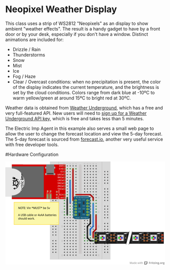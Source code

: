 # Neopixel Weather Display
This class uses a strip of WS2812 "Neopixels" as an display to show ambient "weather effects". The result is a handy gadget to have by a front door or by your desk, especially if you don't have a window. Distinct animations are included for:

* Drizzle / Rain
* Thunderstorms
* Snow
* Mist
* Ice
* Fog / Haze
* Clear / Overcast conditions: when no precipitation is present, the color of the display indicates the current temperature, and the brightness is set by the cloud conditions. Colors range from dark blue at -10ºC to warm yellow/green at around 15ºC to bright red at 30ºC.

Weather data is obtained from [Weather Underground](http://wunderground.com), which has a free and very full-featured API. New users will need to [sign up for a Weather Underground API key,](http://www.wunderground.com/weather/api/) which is free and takes less than 5 minutes.

The Electric Imp Agent in this example also serves a small web page to allow the user to change the forecast location and view the 5-day forecast. The 5-day forecast is sourced from [forecast.io](http://forecast.io), another very useful service with free developer tools.

#Hardware Configuration

![NeoPixel Circuit](../../circuit.png)
